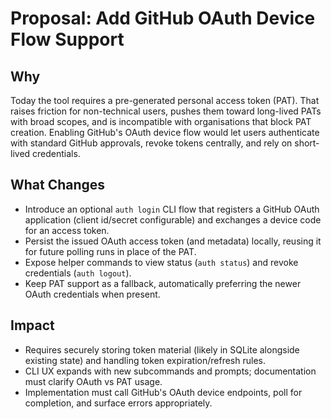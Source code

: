 # Proposal: Add GitHub OAuth Device Flow Support

## Why
Today the tool requires a pre-generated personal access token (PAT). That raises friction for non-technical users, pushes them toward long-lived PATs with broad scopes, and is incompatible with organisations that block PAT creation. Enabling GitHub's OAuth device flow would let users authenticate with standard GitHub approvals, revoke tokens centrally, and rely on short-lived credentials.

## What Changes
- Introduce an optional `auth login` CLI flow that registers a GitHub OAuth application (client id/secret configurable) and exchanges a device code for an access token.
- Persist the issued OAuth access token (and metadata) locally, reusing it for future polling runs in place of the PAT.
- Expose helper commands to view status (`auth status`) and revoke credentials (`auth logout`).
- Keep PAT support as a fallback, automatically preferring the newer OAuth credentials when present.

## Impact
- Requires securely storing token material (likely in SQLite alongside existing state) and handling token expiration/refresh rules.
- CLI UX expands with new subcommands and prompts; documentation must clarify OAuth vs PAT usage.
- Implementation must call GitHub's OAuth device endpoints, poll for completion, and surface errors appropriately.
